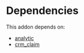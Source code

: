 # Dependencies

This addon depends on:

- [analytic](https://github.com/bringout/oca-ocb-core/tree/e9ca19c0c154b94934ea86258814c560c4e016f4/odoo-bringout-oca-ocb-analytic)
- [crm_claim](https://github.com/bringout/oca-technical)

